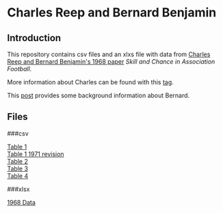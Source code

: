 # Charles Reep and Bernard Benjamin

## Introduction

This repository contains csv files and an xlxs file with data from [Charles Reep and Bernard Benjamin's 1968 paper](http://www.jstor.org/stable/2343726) _Skill and Chance in Association Football_.

More information about Charles can be found with this [tag](https://keithlyons.me/?s=Charles+Reep).

This [post](https://keithlyons.me/?s=Bernard+Benjamin) provides some background information about Bernard.

## Files

###csv

[Table 1](https://github.com/2622NSW/ReepandBenjamin/blob/master/Reep%20and%20Benjamin%20Data%201968%20Table%201.csv)  
[Table 1 1971 revision](https://github.com/2622NSW/ReepandBenjamin/blob/master/Reep%20Pollard%20and%20Benjamin%20Data%201971%20Table%201.csv)  
[Table 2](https://github.com/2622NSW/ReepandBenjamin/blob/master/Reep%20and%20Benjamin%20Data%201968%20Table%202.csv)  
[Table 3](https://github.com/2622NSW/ReepandBenjamin/blob/master/Reep%20and%20Benjamin%20Data%201968%20Table%203.csv)  
[Table 4](https://github.com/2622NSW/ReepandBenjamin/blob/master/Reep%20and%20Benjamin%20Data%201968%20Table%204.csv)  

###xlsx

[1968 Data](https://github.com/2622NSW/ReepandBenjamin/blob/master/Reep%20and%20Benjamin%20Data%201968%20Table%204.csv) 
